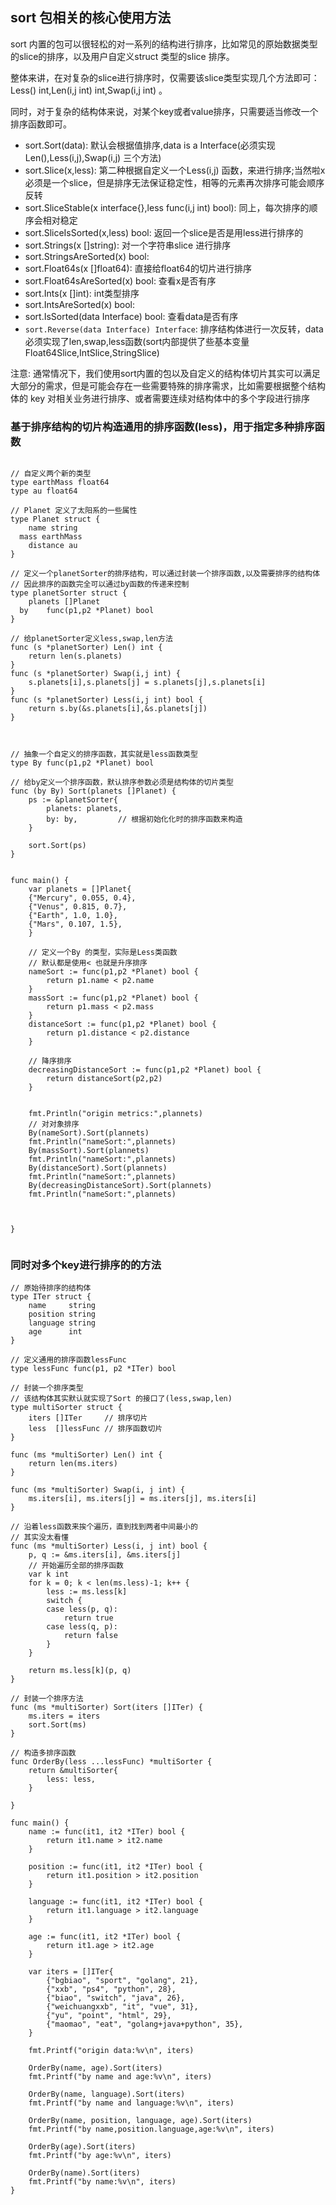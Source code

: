 ## sort 包相关的核心使用方法

sort 内置的包可以很轻松的对一系列的结构进行排序，比如常见的原始数据类型的slice的排序，以及用户自定义struct 类型的slice 排序。

整体来讲，在对复杂的slice进行排序时，仅需要该slice类型实现几个方法即可： Less() int,Len(i,j int) int,Swap(i,j int) 。

同时，对于复杂的结构体来说，对某个key或者value排序，只需要适当修改一个排序函数即可。


- sort.Sort(data): 默认会根据值排序,data is a Interface(必须实现Len(),Less(i,j),Swap(i,j) 三个方法) 
- sort.Slice(x,less): 第二种根据自定义一个Less(i,j) 函数，来进行排序;当然啦x必须是一个slice，但是排序无法保证稳定性，相等的元素再次排序可能会顺序反转
- sort.SliceStable(x interface{},less func(i,j int) bool): 同上，每次排序的顺序会相对稳定
- sort.SliceIsSorted(x,less) bool: 返回一个slice是否是用less进行排序的
- sort.Strings(x []string): 对一个字符串slice 进行排序
- sort.StringsAreSorted(x) bool:
- sort.Float64s(x []float64): 直接给float64的切片进行排序
- sort.Float64sAreSorted(x) bool: 查看x是否有序
- sort.Ints(x []int): int类型排序
- sort.IntsAreSorted(x) bool: 
- sort.IsSorted(data Interface) bool: 查看data是否有序
- `sort.Reverse(data Interface) Interface`: 排序结构体进行一次反转，data必须实现了len,swap,less函数(sort内部提供了些基本变量Float64Slice,IntSlice,StringSlice)



注意: 通常情况下，我们使用sort内置的包以及自定义的结构体切片其实可以满足大部分的需求，但是可能会存在一些需要特殊的排序需求，比如需要根据整个结构体的 key 对相关业务进行排序、或者需要连续对结构体中的多个字段进行排序


### 基于排序结构的切片构造通用的排序函数(less)，用于指定多种排序函数

```

// 自定义两个新的类型
type earthMass float64
type au float64

// Planet 定义了太阳系的一些属性
type Planet struct {
	name string
  mass earthMass
	distance au
}

// 定义一个planetSorter的排序结构，可以通过封装一个排序函数,以及需要排序的结构体
// 因此排序的函数完全可以通过by函数的传递来控制
type planetSorter struct {
	planets []Planet
  by 	func(p1,p2 *Planet) bool
}

// 给planetSorter定义less,swap,len方法
func (s *planetSorter) Len() int {
	return len(s.planets)
} 
func (s *planetSorter) Swap(i,j int) {
	s.planets[i],s.planets[j] = s.planets[j],s.planets[i]
}
func (s *planetSorter) Less(i,j int) bool {
	return s.by(&s.planets[i],&s.planets[j])
}



// 抽象一个自定义的排序函数，其实就是less函数类型
type By func(p1,p2 *Planet) bool 

// 给by定义一个排序函数，默认排序参数必须是结构体的切片类型
func (by By) Sort(planets []Planet) {
	ps := &planetSorter{
		planets: planets,
		by: by,			// 根据初始化化时的排序函数来构造
	}

	sort.Sort(ps)
}


func main() {
	var planets = []Planet{
	{"Mercury", 0.055, 0.4},
	{"Venus", 0.815, 0.7},
	{"Earth", 1.0, 1.0},
	{"Mars", 0.107, 1.5},
	}

	// 定义一个By 的类型，实际是Less类函数
	// 默认都是使用< 也就是升序排序
	nameSort := func(p1,p2 *Planet) bool {
		return p1.name < p2.name
	}	
	massSort := func(p1,p2 *Planet) bool {
		return p1.mass < p2.mass
	}
	distanceSort := func(p1,p2 *Planet) bool {
		return p1.distance < p2.distance
	}

	// 降序排序
	decreasingDistanceSort := func(p1,p2 *Planet) bool {
		return distanceSort(p2,p2)
	}


	fmt.Println("origin metrics:",plannets)
	// 对对象排序
	By(nameSort).Sort(plannets)
	fmt.Println("nameSort:",plannets)
	By(massSort).Sort(plannets)
	fmt.Println("nameSort:",plannets)
	By(distanceSort).Sort(plannets)
	fmt.Println("nameSort:",plannets)
	By(decreasingDistanceSort).Sort(plannets)
	fmt.Println("nameSort:",plannets)

	
	
}


```


### 同时对多个key进行排序的的方法


```
// 原始待排序的结构体
type ITer struct {
	name     string
	position string
	language string
	age      int
}

// 定义通用的排序函数lessFunc
type lessFunc func(p1, p2 *ITer) bool

// 封装一个排序类型
// 该结构体其实默认就实现了Sort 的接口了(less,swap,len)
type multiSorter struct {
	iters []ITer     // 排序切片
	less  []lessFunc // 排序函数切片
}

func (ms *multiSorter) Len() int {
	return len(ms.iters)
}

func (ms *multiSorter) Swap(i, j int) {
	ms.iters[i], ms.iters[j] = ms.iters[j], ms.iters[i]
}

// 沿着less函数来挨个遍历，直到找到两者中间最小的
// 其实没太看懂
func (ms *multiSorter) Less(i, j int) bool {
	p, q := &ms.iters[i], &ms.iters[j]
	// 开始遍历全部的排序函数
	var k int
	for k = 0; k < len(ms.less)-1; k++ {
		less := ms.less[k]
		switch {
		case less(p, q):
			return true
		case less(q, p):
			return false
		}
	}

	return ms.less[k](p, q)
}

// 封装一个排序方法
func (ms *multiSorter) Sort(iters []ITer) {
	ms.iters = iters
	sort.Sort(ms)
}

// 构造多排序函数
func OrderBy(less ...lessFunc) *multiSorter {
	return &multiSorter{
		less: less,
	}

}

func main() {
	name := func(it1, it2 *ITer) bool {
		return it1.name > it2.name
	}

	position := func(it1, it2 *ITer) bool {
		return it1.position > it2.position
	}

	language := func(it1, it2 *ITer) bool {
		return it1.language > it2.language
	}

	age := func(it1, it2 *ITer) bool {
		return it1.age > it2.age
	}

	var iters = []ITer{
		{"bgbiao", "sport", "golang", 21},
		{"xxb", "ps4", "python", 28},
		{"biao", "switch", "java", 26},
		{"weichuangxxb", "it", "vue", 31},
		{"yu", "point", "html", 29},
		{"maomao", "eat", "golang+java+python", 35},
	}

	fmt.Printf("origin data:%v\n", iters)

	OrderBy(name, age).Sort(iters)
	fmt.Printf("by name and age:%v\n", iters)

	OrderBy(name, language).Sort(iters)
	fmt.Printf("by name and language:%v\n", iters)

	OrderBy(name, position, language, age).Sort(iters)
	fmt.Printf("by name,position.language,age:%v\n", iters)

	OrderBy(age).Sort(iters)
	fmt.Printf("by age:%v\n", iters)

	OrderBy(name).Sort(iters)
	fmt.Printf("by name:%v\n", iters)
}


```



